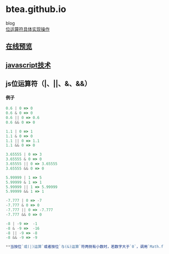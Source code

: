 # btea.github.io
blog  
[位运算符具体实现操作](https://www.cnblogs.com/heluo/p/3422357.html)
## [在线预览](https://btea.github.io/)
## [javascript技术](http://www.ruanyifeng.com/blog/javascript/)
## js位运算符（|、||、&、&&）
#### 例子
 ```js
0.6 | 0 => 0     
0.6 & 0 => 0     
0.6 || 0 => 0.6     
0.6 && 0 => 0
 
1.1 | 0 => 1 
1.1 & 0 => 0  
1.1 || 0 => 1.1  
1.1 && 0 => 0
 
3.65555 | 0 => 3  
3.65555 & 0 => 0  
3.65555 || 0 => 3.65555  
3.65555 && 0 => 0

5.99999 | 1 => 5  
5.99999 & 1 => 1  
5.99999 || 1 => 5.99999  
5.99999 && 1 => 1
 
-7.777 | 0 => -7  
-7.777 & 0 => 0  
-7.777 || 0 => -7.777  
-7.777 && 0 => 0
 
 -8 | -9 =>  -1  
 -8 & -9 =>  -16  
 -8 || -9 => -8  
 -8 && -9 => -9
 
**当按位`或(|)运算`或者按位`与(&)运算`符两侧有小数时，若数字大于`0`，调用`Math.floor()`向下取整，若数字小于0，则调用Math.ceil()向上取整。取整之后再将位运算符两侧的数字均转化为32位二进制数，首位为符号位(当数字为负时，要先将负数转换为二进制补码)。转换为二进制之后，进行相应的位运算，得到的结果转换为10进制之后便是相应的结果。**
 
